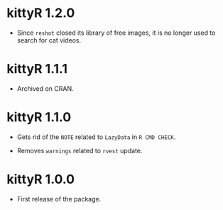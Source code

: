 # kittyR 1.2.0

- Since `reshot` closed its library of free images, it is no longer used to
  search for cat videos.

# kittyR 1.1.1

- Archived on CRAN.

# kittyR 1.1.0

- Gets rid of the `NOTE` related to `LazyData` in `R CMD CHECK`.

- Removes `warnings` related to `rvest` update.

# kittyR 1.0.0

- First release of the package.

